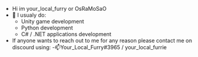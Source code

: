 - Hi im your_local_furry or OsRaMoSaO
- 👀 I usualy do:
  * Unity game development
  * Python development
  * C# / .NET applications development
- If anyone wants to reach out to me for any reason please contact me on discourd using:
-📫Your_Local_Furry#3965 / your_local_furrie

<!---
OsRaMoSaO/OsRaMoSaO is a ✨ special ✨ repository because its `README.md` (this file) appears on your GitHub profile.
You can click the Preview link to take a look at your changes.
--->
